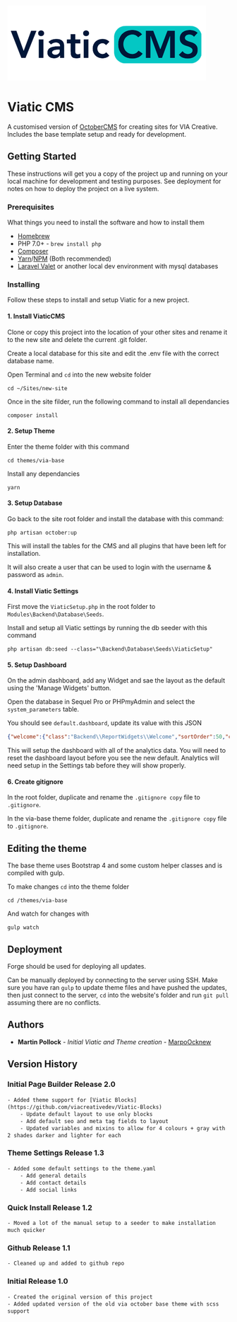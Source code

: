 ![Viatic CMS](viatic-cms-logo.png)

# Viatic CMS

A customised version of [OctoberCMS](https://octobercms.com) for creating sites for VIA Creative. Includes the base template setup and ready for development.


## Getting Started

These instructions will get you a copy of the project up and running on your local machine for development and testing purposes. See deployment for notes on how to deploy the project on a live system.

### Prerequisites

What things you need to install the software and how to install them

- [Homebrew](https://brew.sh)
- PHP 7.0+ - `brew install php`
- [Composer](https://getcomposer.org/)
- [Yarn](https://yarnpkg.com/lang/en/docs/install/)/[NPM](https://nodejs.org/en/download/) (Both recommended)
- [Laravel Valet](https://laravel.com/docs/5.8/valet#installation) or another local dev environment with mysql databases

### Installing

Follow these steps to install and setup Viatic for a new project.


#### 1. Install ViaticCMS

Clone or copy this project into the location of your other sites and rename it to the new site and delete the current .git folder.

Create a local database for this site and edit the .env file with the correct database name.

Open Terminal and `cd` into the new website folder

```
cd ~/Sites/new-site
```

Once in the site filder, run the following command to install all dependancies
```
composer install
```


#### 2. Setup Theme

Enter the theme folder with this command
```
cd themes/via-base
```

Install any dependancies
```
yarn
```


#### 3. Setup Database

Go back to the site root folder and install the database with this command:

```
php artisan october:up
```

This will install the tables for the CMS and all plugins that have been left for installation.

It will also create a user that can be used to login with the username & password as `admin`.


#### 4. Install Viatic Settings

First move the `ViaticSetup.php` in the root folder to `Modules\Backend\Database\Seeds`.

Install and setup all Viatic settings by running the db seeder with this command
```
php artisan db:seed --class="\Backend\Database\Seeds\ViaticSetup"
```


#### 5. Setup Dashboard

On the admin dashboard, add any Widget and sae the layout as the default using the 'Manage Widgets' button.

Open the database in Sequel Pro or PHPmyAdmin and select the `system_parameters` table.

You should see `default.dashboard`, update its value with this JSON

```json
{"welcome":{"class":"Backend\\ReportWidgets\\Welcome","sortOrder":50,"configuration":{"title":"Welcome","ocWidgetWidth":"6","ocWidgetNewRow":null}},"activeTheme":{"class":"Cms\\ReportWidgets\\ActiveTheme","sortOrder":70,"configuration":{"title":"Website","ocWidgetWidth":"3","ocWidgetNewRow":null}},"report_container_dashboard_3":{"class":"JanVince\\SmallContactForm\\ReportWidgets\\NewMessage","configuration":{"ocWidgetWidth":"3","ocWidgetNewRow":null},"sortOrder":71},"report_container_dashboard_4":{"class":"JanVince\\SmallContactForm\\ReportWidgets\\Messages","configuration":{"ocWidgetWidth":"3"},"sortOrder":72},"report_container_dashboard_6":{"class":"RainLab\\GoogleAnalytics\\ReportWidgets\\TrafficSources","configuration":{"title":"Traffic Sources","reportSize":"150","legendAsTable":1,"days":"30","number":"10","displayDescription":0,"ocWidgetWidth":"3","ocWidgetNewRow":null,"center":null},"sortOrder":74},"report_container_dashboard_7":{"class":"RainLab\\GoogleAnalytics\\ReportWidgets\\Browsers","configuration":{"title":"Browsers","reportHeight":"200","legendAsTable":1,"days":"7","displayDescription":0,"ocWidgetWidth":"3","ocWidgetNewRow":null},"sortOrder":75},"report_container_dashboard_8":{"class":"RainLab\\GoogleAnalytics\\ReportWidgets\\TrafficOverview","configuration":{"title":"Traffic overview","days":"30","ocWidgetWidth":"6"},"sortOrder":76}}
```

This will setup the dashboard with all of the analytics data. You will need to reset the dashboard layout before you see the new default. Analytics will need setup in the Settings tab before they will show properly.


#### 6. Create gitignore

In the root folder, duplicate and rename the `.gitignore copy` file to `.gitignore`.

In the via-base theme folder, duplicate and rename the `.gitignore copy` file to `.gitignore`.


## Editing the theme

The base theme uses Bootstrap 4 and some custom helper classes and is compiled with gulp.

To make changes `cd` into the theme folder

```
cd /themes/via-base
```

And watch for changes with
```
gulp watch
```


## Deployment

Forge should be used for deploying all updates.

Can be manually deployed by connecting to the server using SSH. Make sure you have ran `gulp` to update theme files and have pushed the updates, then just connect to the server, `cd` into the website's folder and run `git pull` assuming there are no conflicts.


## Authors

* **Martin Pollock** - *Initial Viatic and Theme creation* - [MarpoOcknew](https://github.com/MarpoOcknew)


## Version History

### Initial Page Builder Release 2.0

```
- Added theme support for [Viatic Blocks](https://github.com/viacreativedev/Viatic-Blocks)
    - Update default layout to use only blocks
    - Add default seo and meta tag fields to layout
    - Updated variables and mixins to allow for 4 colours + gray with 2 shades darker and lighter for each
```

### Theme Settings Release 1.3

```
- Added some default settings to the theme.yaml
    - Add general details
    - Add contact details
    - Add social links
```

### Quick Install Release 1.2

```
- Moved a lot of the manual setup to a seeder to make installation much quicker
```

### Github Release 1.1

```
- Cleaned up and added to github repo
```

### Initial Release 1.0

```
- Created the original version of this project
- Added updated version of the old via october base theme with scss support
```
